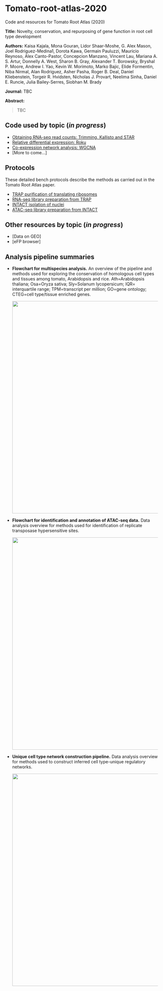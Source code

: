 # Tomato-root-atlas-2020
Code and resources for Tomato Root Atlas (2020)

**Title:** Novelty, conservation, and repurposing of gene function in root cell type development

**Authors:**  Kaisa Kajala, Mona Gouran, Lidor Shaar-Moshe, G. Alex Mason, Joel Rodriguez-Medina1, Dorota Kawa, Germain Pauluzzi, Mauricio Reynoso, Alex Canto-Pastor, Concepcion Manzano, Vincent Lau, Mariana A. S. Artur, Donnelly A. West, Sharon B. Gray, Alexander T. Borowsky, Bryshal P. Moore, Andrew I. Yao, Kevin W. Morimoto, Marko Bajic, Elide Formentin, Niba Nirmal, Alan Rodriguez, Asher Pasha, Roger B. Deal, Daniel Kliebenstein, Torgeir R. Hvidsten, Nicholas J. Provart, Neelima Sinha, Daniel E. Runcie, Julia Bailey-Serres, Siobhan M. Brady

**Journal:** TBC

**Abstract:** 

> TBC


## Code used by topic (*in progress*)
- [Obtaining RNA-seq read counts: Trimming, Kallisto and STAR](https://github.com/plant-plasticity/tomato-root-atlas-2020/blob/master/Scripts/Trimming_Kallist_STAR_mapping.sh)
- [Relative differential expression: Roku](https://github.com/plant-plasticity/tomato-root-atlas-2020/tree/master/Scripts/Roku)
- [Co-expression network analysis: WGCNA ](https://github.com/plant-plasticity/tomato-root-atlas-2020/blob/master/Scripts/WGCNA-Tomato-ATLAS.rmd)
- [More to come...]

## Protocols
These detailed bench protocols describe the methods as carried out in the Tomato Root Atlas paper.
- [TRAP purification of translating ribosomes](https://github.com/plant-plasticity/tomato-root-atlas-2020/blob/master/Protocols/TRAP%20Atlas.pdf)
- [RNA-seq library preparation from TRAP](https://github.com/plant-plasticity/tomato-root-atlas-2020/blob/master/Protocols/Brads%20Rapid%20Ravi%20for%20low%20mRNA%20Atlas.pdf)
- [INTACT isolation of nuclei](https://github.com/plant-plasticity/tomato-root-atlas-2020/blob/master/Protocols/INTACT%20Atlas.pdf)
- [ATAC-seq library preparation from INTACT](https://github.com/plant-plasticity/tomato-root-atlas-2020/blob/master/Protocols/ATAC-seq%20library%20prep%20Atlas.pdf)


## Other resources by topic (*in progress*)
- [Data on GEO]
- [eFP browser]


## Analysis pipeline summaries
- **Flowchart for multispecies analysis.** An overview of the pipeline and methods used for exploring the conservation of homologous cell types and tissues among tomato, Arabidopsis and rice. Ath=Arabidopsis thaliana; Osa=Oryza sativa; Sly=Solanum lycopersicum; IQR= interquartile range; TPM=transcript per million; GO=gene ontology; CTEG=cell type/tissue enriched genes. 

   <img src="https://github.com/plant-plasticity/tomato-root-atlas-2020/blob/master/Flowcharts/Figure_S13_multispecies%20overview.jpg" width="700">


- **Flowchart for identification and annotation of ATAC-seq data.** Data analysis overview for methods used for identification of replicate transposase hypersensitive sites. 

   <img src="https://github.com/plant-plasticity/tomato-root-atlas-2020/blob/master/Flowcharts/Figure_S20_ATACseq_flowchart.jpg" width="700">


- **Unique cell type network construction pipeline.** Data analysis overview for methods used to construct inferred cell type-unique regulatory networks. 

   <img src="https://github.com/plant-plasticity/tomato-root-atlas-2020/blob/master/Flowcharts/Figure_S26_NetworkFlowchart.jpg" width="700">

